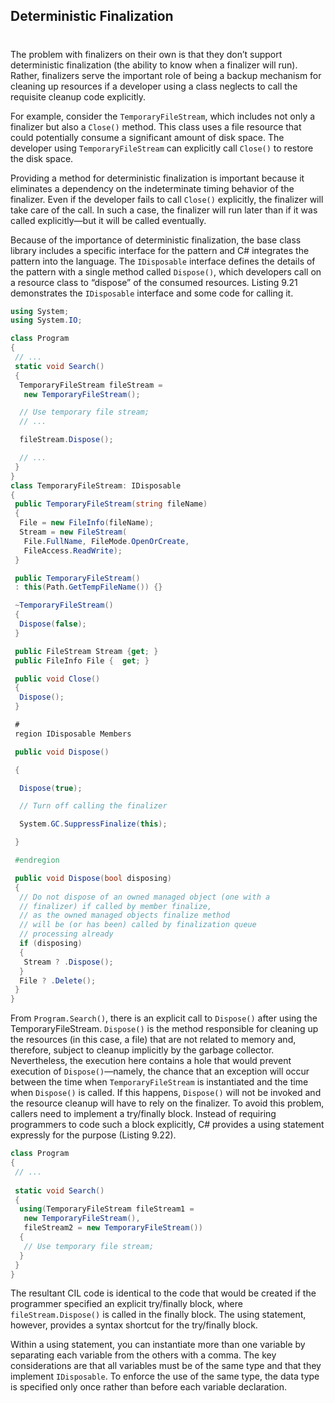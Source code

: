 

## Deterministic Finalization 
#
The problem with finalizers on their own is that they don’t support deterministic finalization (the ability to know when a finalizer will run). Rather, finalizers serve the important role of being a backup mechanism for cleaning up resources if a developer using a class neglects to call the requisite cleanup code explicitly.

For example, consider the `TemporaryFileStream`, which includes not only a finalizer but also a `Close()` method. This class uses a file resource that could potentially consume a significant amount of disk space. The developer using `TemporaryFileStream` can explicitly call `Close()` to restore the disk space.

Providing a method for deterministic finalization is important because it eliminates a dependency on the indeterminate timing behavior of the finalizer. Even if the developer fails to call `Close()` explicitly, the finalizer will take care of the call. In such a case, the finalizer will run later than if it was called explicitly—but it will be called eventually.

Because of the importance of deterministic finalization, the base class library includes a specific interface for the pattern and C# integrates the pattern into the language. The `IDisposable` interface defines the details of the pattern with a single method called `Dispose()`, which developers call on a resource class to “dispose” of the consumed resources. Listing 9.21 demonstrates the `IDisposable` interface and some code for calling it.

```csharp
using System;
using System.IO;

class Program
{
 // ...
 static void Search()
 {
  TemporaryFileStream fileStream =
   new TemporaryFileStream();

  // Use temporary file stream;
  // ...

  fileStream.Dispose();

  // ...
 }
}
class TemporaryFileStream: IDisposable
{
 public TemporaryFileStream(string fileName)
 {
  File = new FileInfo(fileName);
  Stream = new FileStream(
   File.FullName, FileMode.OpenOrCreate,
   FileAccess.ReadWrite);
 }

 public TemporaryFileStream()
 : this(Path.GetTempFileName()) {}

 ~TemporaryFileStream()
 {
  Dispose(false);
 }

 public FileStream Stream {get; }
 public FileInfo File {  get; }

 public void Close()
 {
  Dispose();
 }

 #
 region IDisposable Members

 public void Dispose()

 {

  Dispose(true);

  // Turn off calling the finalizer

  System.GC.SuppressFinalize(this);

 }

 #endregion

 public void Dispose(bool disposing)
 {
  // Do not dispose of an owned managed object (one with a
  // finalizer) if called by member finalize,
  // as the owned managed objects finalize method
  // will be (or has been) called by finalization queue
  // processing already
  if (disposing)
  {
   Stream ? .Dispose();
  }
  File ? .Delete();
 }
}
```

From `Program.Search()`, there is an explicit call to `Dispose()` after using the TemporaryFileStream. `Dispose()` is the method responsible for cleaning up the resources (in this case, a file) that are not related to memory and, therefore, subject to cleanup implicitly by the garbage collector. Nevertheless, the execution here contains a hole that would prevent execution of `Dispose()`—namely, the chance that an exception will occur between the time when `TemporaryFileStream` is instantiated and the time when `Dispose()` is called. If this happens, `Dispose()` will not be invoked and the resource cleanup will have to rely on the finalizer. To avoid this problem, callers need to implement a try/finally block. Instead of requiring programmers to code such a block explicitly, C# provides a using statement expressly for the purpose (Listing 9.22).

```csharp
class Program
{
 // ...
 
 static void Search()
 {
  using(TemporaryFileStream fileStream1 =
   new TemporaryFileStream(),
   fileStream2 = new TemporaryFileStream())
  {
   // Use temporary file stream;
  }
 }
}
```

The resultant CIL code is identical to the code that would be created if the programmer specified an explicit try/finally block, where `fileStream.Dispose()` is called in the finally block. The using statement, however, provides a syntax shortcut for the try/finally block.

Within a using statement, you can instantiate more than one variable by separating each variable from the others with a comma. The key considerations are that all variables must be of the same type and that they implement `IDisposable`. To enforce the use of the same type, the data type is specified only once rather than before each variable declaration.
